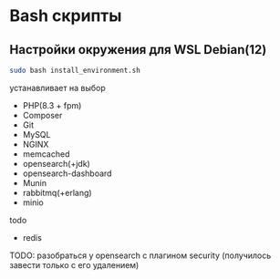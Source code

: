 # Bash cкрипты

## Настройки окружения для WSL Debian(12)
```bash
sudo bash install_environment.sh
```
устанавливает на выбор 

- PHP(8.3 + fpm)
- Composer
- Git
- MySQL
- NGINX
- memcached
- opensearch(+jdk)
- opensearch-dashboard
- Munin
- rabbitmq(+erlang)
- minio

todo
- redis

TODO: разобраться у opensearch с плагином security (получилось завести только с его удалением)